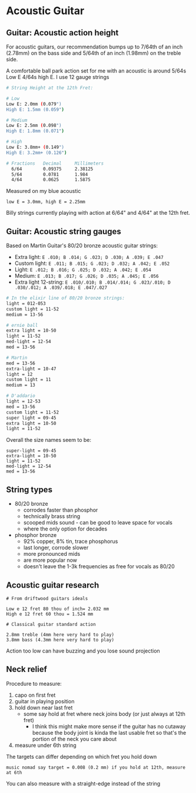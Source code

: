 # Acoustic Guitar

## Guitar: Acoustic action height

For acoustic guitars, our recommendation bumps up to 7/64th of an inch (2.78mm) on the bass side and 5/64th of an inch (1.98mm) on the treble side.

A comfortable ball park action set for me with an acoustic is around 5/64s Low E 4/64s high E. I use 12 gauge strings


```sh
# String Height at the 12th Fret:

# Low
Low E: 2.0mm (0.079")
High E: 1.5mm (0.059")

# Medium
Low E: 2.5mm (0.098")
High E: 1.8mm (0.071")

# High
Low E: 3.8mm+ (0.149")
High E: 3.2mm+ (0.126")

# Fractions	  Decimal	  Millimeters
  6/64        0.09375     2.38125
  5/64	      0.0781      1.984
  4/64        0.0625      1.5875
```

Measured on my blue acoustic

    low E = 3.0mm, high E = 2.25mm

Billy strings currently playing with action at 6/64" and 4/64" at the 12th fret.

## Guitar: Acoustic string gauges

Based on Martin Guitar's 80/20 bronze acoustic guitar strings:

* Extra light: `E .010; B .014; G .023; D .030; A .039; E .047`
* Custom light: `E .011; B .015; G .023; D .032; A .042; E .052`
* Light: `E .012; B .016; G .025; D .032; A .042; E .054`
* Medium: `E .013; B .017; G .026; D .035; A .045; E .056`
* Extra light 12-string: `E .010/.010; B .014/.014; G .023/.010; D .030/.012; A .039/.018; E .047/.027`



```bash
# In the elixir line of 80/20 bronze strings:
light = 012-053
custom light = 11-52
medium = 13-56

# ernie ball
extra light = 10-50
light = 11-52
med-light = 12-54
med = 13-56

# Martin
med = 13-56
extra-light = 10-47
light = 12
custom light = 11
medium = 13

# D'addario
light = 12-53
med = 13-56
custom light = 11-52
super light = 09-45
extra light = 10-50
light = 11-52
```

Overall the size names seem to be:

```
super-light = 09-45
extra-light = 10-50
light = 11-52
med-light = 12-54
med = 13-56
```

## String types

* 80/20 bronze
    * corrodes faster than phosphor
    * technically brass string
    * scooped mids sound - can be good to leave space for vocals
    * where the only option for decades
* phosphor bronze
    * 92% copper, 8% tin, trace phosphorus
    * last longer, corrode slower
    * more pronounced mids
    * are more popular now
    * doesn't leave the 1-3k frequencies as free for vocals as 80/20

## Acoustic guitar research

```
# From driftwood guitars ideals

Low e 12 fret 80 thou of inch= 2.032 mm
High e 12 fret 60 thou = 1.524 mm
```

```
# Classical guitar standard action

2.8mm treble (4mm here very hard to play)
3.8mm bass (4.3mm here very hard to play)
```

Action too low can have buzzing and you lose sound projection


## Neck relief

Procedure to measure:

1. capo on first fret
1. guitar in playing position
1. hold down near last fret
    * some say hold at fret where neck joins body (or just always at 12th fret)
        * I think this might make more sense if the guitar has no cutaway because the body joint is kinda the last usable fret so that's the portion of the neck you care about
2. measure under 6th string

The targets can differ depending on which fret you hold down

    music nomad say target = 0.008 (0.2 mm) if you hold at 12th, measure at 6th


You can also measure with a straight-edge instead of the string